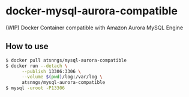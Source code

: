 # docker-mysql-aurora-compatible

(WIP) Docker Container compatible with Amazon Aurora MySQL Engine

## How to use

```sh
$ docker pull atsnngs/mysql-aurora-compatible
$ docker run --detach \
      --publish 13306:3306 \
      --volume $(pwd)/log:/var/log \
      atsnngs/mysql-aurora-compatible
$ mysql -uroot -P13306
```
